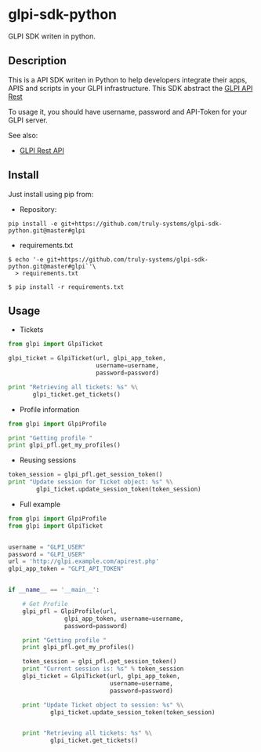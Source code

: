 # glpi-sdk-python

GLPI SDK writen in python.

## Description

This is a API SDK writen in Python to help developers integrate their apps, APIS
and scripts in your GLPI infrastructure. This SDK abstract the [GLPI API Rest](https://github.com/glpi-project/glpi/blob/9.1/bugfixes/apirest.md)

To usage it, you should have username, password and API-Token for your GLPI
server.

See also:
* [GLPI Rest API](https://github.com/glpi-project/glpi/blob/9.1/bugfixes/apirest.md#list-searchoptions)

## Install

Just install using pip from:

* Repository:

`pip install -e git+https://github.com/truly-systems/glpi-sdk-python.git@master#glpi`

* requirements.txt

```shell
$ echo '-e git+https://github.com/truly-systems/glpi-sdk-python.git@master#glpi`'\
  > requirements.txt

$ pip install -r requirements.txt
```

## Usage

* Tickets

```python
from glpi import GlpiTicket

glpi_ticket = GlpiTicket(url, glpi_app_token,
                         username=username,
                         password=password)

print "Retrieving all tickets: %s" %\
       glpi_ticket.get_tickets()
```

* Profile information

```python
from glpi import GlpiProfile

print "Getting profile "
print glpi_pfl.get_my_profiles()
```

* Reusing sessions

```python
token_session = glpi_pfl.get_session_token()
print "Update session for Ticket object: %s" %\
        glpi_ticket.update_session_token(token_session)

```

* Full example

```python
from glpi import GlpiProfile
from glpi import GlpiTicket


username = "GLPI_USER"
password = "GLPI_USER"
url = 'http://glpi.example.com/apirest.php'
glpi_app_token = "GLPI_API_TOKEN"


if __name__ == '__main__':

    # Get Profile
    glpi_pfl = GlpiProfile(url,
                glpi_app_token, username=username,
                password=password)

    print "Getting profile "
    print glpi_pfl.get_my_profiles()

    token_session = glpi_pfl.get_session_token()
    print "Current session is: %s" % token_session
    glpi_ticket = GlpiTicket(url, glpi_app_token,
                             username=username,
                             password=password)

    print "Update Ticket object to session: %s" %\
            glpi_ticket.update_session_token(token_session)


    print "Retrieving all tickets: %s" %\
            glpi_ticket.get_tickets()

```
